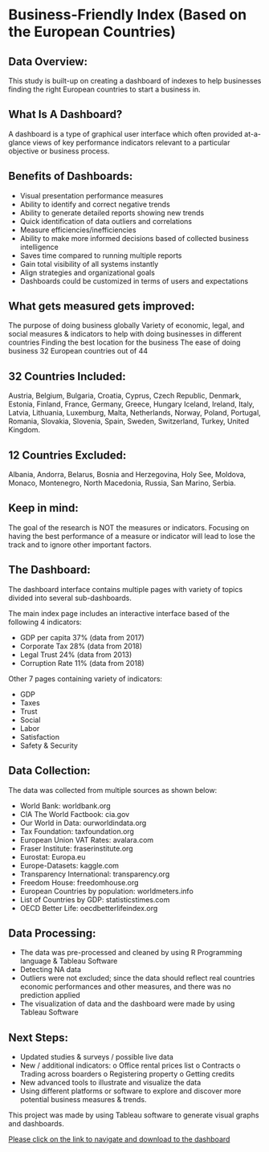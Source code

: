 # Business-Friendly Index (Based on the European Countries)

## Data Overview: 


This study is built-up on creating a dashboard of indexes to help businesses finding the right European countries to start a business in.

## What Is A Dashboard?
A dashboard is a type of graphical user interface which often provided at-a-glance views of key performance indicators relevant to a particular objective or business process.

## Benefits of Dashboards:
-	Visual presentation performance measures
-	Ability to identify and correct negative trends
-	Ability to generate detailed reports showing new trends
-	Quick identification of data outliers and correlations
-	Measure efficiencies/inefficiencies 
-	Ability to make more informed decisions based of collected business intelligence 
-	Saves time compared to running multiple reports
-	Gain total visibility of all systems instantly
-	Align strategies and organizational goals
-	Dashboards could be customized in terms of users and expectations

## What gets measured gets improved:
The purpose of doing business globally
Variety of economic, legal, and social measures & indicators to help with doing businesses in different countries
Finding the best location for the business
The ease of doing business
32 European countries out of 44

## 32 Countries Included:
Austria, Belgium, Bulgaria, Croatia, Cyprus, Czech Republic, Denmark, Estonia, Finland, France, Germany, Greece, Hungary Iceland, Ireland, Italy, Latvia, Lithuania, Luxemburg, Malta, Netherlands, Norway, Poland, Portugal, Romania, Slovakia, Slovenia, Spain, Sweden, Switzerland, Turkey, United Kingdom.

## 12 Countries Excluded:
Albania, Andorra, Belarus, Bosnia and Herzegovina, Holy See, Moldova, Monaco, Montenegro, North Macedonia, Russia, San Marino, Serbia.

## Keep in mind:
The goal of the research is NOT the measures or indicators.
Focusing on having the best performance of a measure or indicator will lead to lose the track and to ignore other important factors.

## The Dashboard:
The dashboard interface contains multiple pages with variety of topics divided into several sub-dashboards.

The main index page includes an interactive interface based of the following 4 indicators:

-	GDP per capita 37% (data from 2017)
-	Corporate Tax 28% (data from 2018)
-	Legal Trust 24% (data from 2013)
-	Corruption Rate 11% (data from 2018)

Other 7 pages containing variety of indicators:

-	GDP
-	Taxes
-	Trust
-	Social
-	Labor
-	Satisfaction
-	Safety & Security

## Data Collection:
The data was collected from multiple sources as shown below:

-	World Bank: worldbank.org
-	CIA The World Factbook: cia.gov
-	Our World in Data: ourworldindata.org
-	Tax Foundation: taxfoundation.org
-	European Union VAT Rates: avalara.com
-	Fraser Institute: fraserinstitute.org
-	Eurostat: Europa.eu
-	Europe-Datasets: kaggle.com
-	Transparency International: transparency.org
-	Freedom House: freedomhouse.org
-	European Countries by population: worldmeters.info
-	List of Countries by GDP: statisticstimes.com
-	OECD Better Life: oecdbetterlifeindex.org

## Data Processing:
-	The data was pre-processed and cleaned by using R Programming language & Tableau Software
-	Detecting NA data
-	Outliers were not excluded; since the data should reflect real countries economic performances and other measures, and there was no prediction applied
-	The visualization of data and the dashboard were made by using Tableau Software

## Next Steps:
-	Updated studies & surveys / possible live data
-	New / additional indicators:
o	Office rental prices list
o	Contracts
o	Trading across boarders
o	Registering property
o	Getting credits
-	New advanced tools to illustrate and visualize the data
-	Using different platforms or software to explore and discover more potential business measures & trends.

This project was made by using Tableau software to generate visual graphs and dashboards.

[Please click on the link to navigate and download to the dashboard](https://public.tableau.com/profile/bahij.ghata#!/vizhome/euDataAnalysis/GhataIndex?publish=yes)
